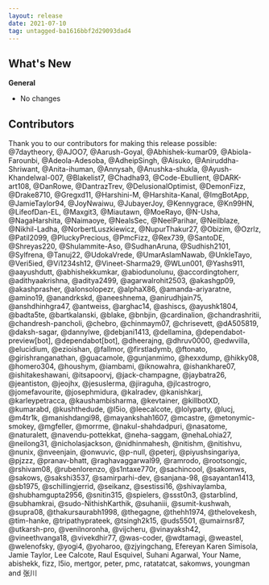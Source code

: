 ```yaml
---
layout: release
date: 2021-07-10
tag: untagged-ba1616bbf2d29093dad4
---
```


## What's New
**General**
* No changes

## Contributors

Thank you to our contributors for making this release possible:
@7daytheory, @AJOO7, @Aarush-Goyal, @Abhishek-kumar09, @Abiola-Farounbi, @Adeola-Adesoba, @AdheipSingh, @Aisuko, @Aniruddha-Shriwant, @Anita-ihuman, @Annysah, @Anushka-shukla, @Ayush-Khandelwal-007, @Blakelist7, @Chadha93, @Code-Ebullient, @DARK-art108, @DanRowe, @DantrazTrev, @DelusionalOptimist, @DemonFizz, @Drake8710, @Gregxd11, @Harshini-M, @Harshita-Kanal, @ImgBotApp, @JamieTaylor94, @JoyNwaiwu, @JubayerJoy, @Kennygrace, @Kn99HN, @LifeofDan-EL, @Maxgit3, @Miautawn, @MoeRayo, @N-Usha, @NagaHarshita, @Naimaoye, @NealsSec, @NeelParihar, @Neilblaze, @Nikhil-Ladha, @NorbertLuszkiewicz, @NupurThakur27, @Obizim, @Ozrlz, @Patil2099, @PluckyPrecious, @PmcFizz, @Rex739, @SantoDE, @Shreyas220, @Shulammite-Aso, @SudhanAruna, @Sudhish2101, @Sylfrena, @Tanuj22, @UdokaVrede, @UmarAslamNawab, @UnkleTayo, @Veri5ied, @Vi1234sh12, @Vineet-Sharma29, @WLun001, @Yashs911, @aayushdutt, @abhishekkumkar, @abiodunolunu, @accordingtoherr, @adithyaakrishna, @aditya2499, @agarwalrohit2503, @akashgp09, @akashprasher, @alonsolopezr, @alphaX86, @amanda-ariyaratne, @amino19, @anandrkskd, @aneeshnema, @anirudhjain75, @anshdhinhgra47, @antweiss, @arghac14, @ashiscs, @ayushk1804, @badta5te, @bartkalanski, @blake, @bnbjin, @cardinalion, @chandrashritii, @chandresh-pancholi, @chebro, @chinmaym07, @chrisevett, @dA505819, @daksh-sagar, @dannylwe, @debjani1413, @dellamina, @dependabot-preview[bot], @dependabot[bot], @dheerajng, @dhruv0000, @edwvilla, @elucidium, @ezioishan, @fallmor, @firstladymb, @ftonato, @girishranganathan, @guacamole, @gunjanmimo, @hexxdump, @hikky08, @homero304, @houshym, @iambami, @iknowahra, @ishankhare07, @ishitakeshawani, @itsapoorvj, @jack-champagne, @jaybatra26, @jeantiston, @jeojhx, @jesuslerma, @jiraguha, @jlcastrogro, @jomefavourite, @josephmidura, @kalradev, @kanishkarj, @karleypetracca, @kaushambisharma, @kevtainer, @killbotXD, @kumarabd, @kushthedude, @l5io, @leecalcote, @lolyparty, @lucj, @m4tr1k, @manishdangi98, @mayankshah1607, @mcastre, @metonymic-smokey, @mgfeller, @morrme, @nakul-shahdadpuri, @nasatome, @naturalett, @navendu-pottekkat, @neha-saggam, @nehaLohia27, @neilong31, @nicholasjackson, @nidhinmahesh, @nitishm, @nitishvu, @nunix, @nveenjain, @onwuvic, @p-null, @peterj, @piyushsingariya, @pjzzz, @pranav-bhatt, @raghavaggarwal99, @ramrodo, @rootsongjc, @rshivam08, @rubenlorenzo, @s1ntaxe770r, @sachincool, @sakomws, @sakows, @sakshi3537, @samirparhi-dev, @sanjana-98, @sayantan1413, @sb1975, @schillingjerrid, @seikanz, @sestissi16, @shivaylamba, @shubhamgupta2956, @snitin315, @spielers, @ssst0n3, @starblind, @subhamkrai, @sudo-NithishKarthik, @suhaniii, @sumit-kushwah, @supra08, @thakursaurabh1998, @thegagne, @thehh1974, @thelovekesh, @tim-hanke, @tripathyprateek, @tsingh2k15, @uds5501, @umairnsr87, @utkarsh-pro, @venilnoronha, @vijcheru, @vinayaksh42, @vineethvanga18, @vivekdhir77, @was-coder, @wdtamagi, @weastel, @welenofsky, @yogi4, @yoharoo, @zjyingchang, Efereyan Karen Simisola, Jamie Taylor, Lee Calcote, Raul Esquivel, Suhani Agarwal, Your Name, abishekk, fizz, l5io, mertgor, peter, pmc, ratatatcat, sakomws, youngman and 张川
 
